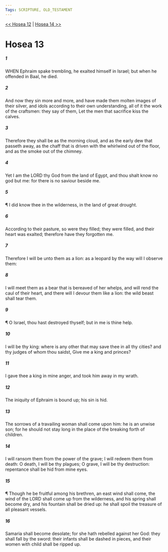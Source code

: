 ```yaml
---
Tags: SCRIPTURE, OLD_TESTAMENT
---
```


[<< Hosea 12](OLD_TESTAMENT/28_Hosea/Hosea_12.md) | [Hosea 14 >>](OLD_TESTAMENT/28_Hosea/Hosea_14.md)

# Hosea 13

##### 1
 WHEN Ephraim spake trembling, he exalted himself in Israel; but when he offended in Baal, he died.
##### 2
 And now they sin more and more, and have made them molten images of their silver, and idols according to their own understanding, all of it the work of the craftsmen: they say of them, Let the men that sacrifice kiss the calves.
##### 3
 Therefore they shall be as the morning cloud, and as the early dew that passeth away, as the chaff that is driven with the whirlwind out of the floor, and as the smoke out of the chimney.
##### 4
 Yet I am the LORD thy God from the land of Egypt, and thou shalt know no god but me: for there is no saviour beside me.
##### 5
 ¶ I did know thee in the wilderness, in the land of great drought.
##### 6
 According to their pasture, so were they filled; they were filled, and their heart was exalted; therefore have they forgotten me.
##### 7
 Therefore I will be unto them as a lion: as a leopard by the way will I observe them:
##### 8
 I will meet them as a bear that is bereaved of her whelps, and will rend the caul of their heart, and there will I devour them like a lion: the wild beast shall tear them.
##### 9
 ¶ O Israel, thou hast destroyed thyself; but in me is thine help.
##### 10
 I will be thy king: where is any other that may save thee in all thy cities?  and thy judges of whom thou saidst, Give me a king and princes?
##### 11
 I gave thee a king in mine anger, and took him away in my wrath.
##### 12
 The iniquity of Ephraim is bound up; his sin is hid.
##### 13
 The sorrows of a travailing woman shall come upon him: he is an unwise son; for he should not stay long in the place of the breaking forth of children.
##### 14
 I will ransom them from the power of the grave; I will redeem them from death: O death, I will be thy plagues; O grave, I will be thy destruction: repentance shall be hid from mine eyes.
##### 15
 ¶ Though he be fruitful among his brethren, an east wind shall come, the wind of the LORD shall come up from the wilderness, and his spring shall become dry, and his fountain shall be dried up: he shall spoil the treasure of all pleasant vessels.
##### 16
 Samaria shall become desolate; for she hath rebelled against her God: they shall fall by the sword: their infants shall be dashed in pieces, and their women with child shall be ripped up.
